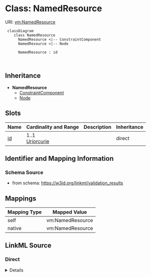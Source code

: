 # Class: NamedResource



URI: [vm:NamedResource](https://w3id.org/linkml/validation-model/NamedResource)




```{mermaid}
 classDiagram
    class NamedResource
      NamedResource <|-- ConstraintComponent
      NamedResource <|-- Node
      
      NamedResource : id
        
      
```





## Inheritance
* **NamedResource**
    * [ConstraintComponent](ConstraintComponent.md)
    * [Node](Node.md)



## Slots

| Name | Cardinality and Range | Description | Inheritance |
| ---  | --- | --- | --- |
| [id](id.md) | 1..1 <br/> [Uriorcurie](Uriorcurie.md) |  | direct |









## Identifier and Mapping Information







### Schema Source


* from schema: https://w3id.org/linkml/validation_results





## Mappings

| Mapping Type | Mapped Value |
| ---  | ---  |
| self | vm:NamedResource |
| native | vm:NamedResource |





## LinkML Source

<!-- TODO: investigate https://stackoverflow.com/questions/37606292/how-to-create-tabbed-code-blocks-in-mkdocs-or-sphinx -->

### Direct

<details>
```yaml
name: NamedResource
from_schema: https://w3id.org/linkml/validation_results
attributes:
  id:
    name: id
    from_schema: https://w3id.org/linkml/validation_results
    rank: 1000
    identifier: true
    range: uriorcurie
    required: true

```
</details>

### Induced

<details>
```yaml
name: NamedResource
from_schema: https://w3id.org/linkml/validation_results
attributes:
  id:
    name: id
    from_schema: https://w3id.org/linkml/validation_results
    rank: 1000
    identifier: true
    alias: id
    owner: NamedResource
    domain_of:
    - NamedResource
    range: uriorcurie

```
</details>